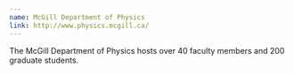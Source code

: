 ```yaml
---
name: McGill Department of Physics
link: http://www.physics.mcgill.ca/
---
```


The McGill Department of Physics hosts over 40 faculty members and 200 graduate students.
